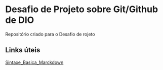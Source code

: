 # Desafio de Projeto sobre Git/Github de DIO
Repositório criado para o Desafio de rojeto

## Links úteis
[Sintaxe_Basica_Marckdown](https://www.markdownguide.org/basic-syntax/)
